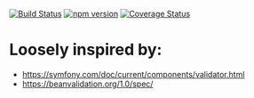 [![Build Status](https://travis-ci.org/stopsopa/validator.svg?branch=v0.0.71)](https://travis-ci.org/stopsopa/validator)
[![npm version](https://badge.fury.io/js/%40stopsopa%2Fvalidator.svg)](https://badge.fury.io/js/%40stopsopa%2Fvalidator)
[![Coverage Status](https://coveralls.io/repos/github/stopsopa/validator/badge.svg?branch=v0.0.71)](https://coveralls.io/github/stopsopa/validator?branch=v0.0.71)

# Loosely inspired by:
- https://symfony.com/doc/current/components/validator.html
- https://beanvalidation.org/1.0/spec/


